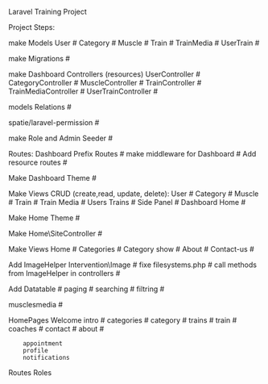 Laravel Training Project

Project Steps:

make Models 
    User #
    Category #
    Muscle #
    Train #
    TrainMedia #
    UserTrain #

make Migrations #

make Dashboard Controllers (resources)
    UserController #
    CategoryController #
    MuscleController #
    TrainController #
    TrainMediaController #
    UserTrainController #

models Relations #

spatie/laravel-permission #

make Role and Admin Seeder #

Routes:
    Dashboard Prefix Routes #
    make middleware for Dashboard #
    Add resource routes #

Make Dashboard Theme #

Make Views
    CRUD (create,read, update, delete):
        User #
        Category #
        Muscle #
        Train #
        Train Media #
        Users Trains #
    Side Panel #
    Dashboard Home #

Make Home Theme #

Make Home\SiteController #

Make Views
    Home #
    Categories #
    Category show #
    About #
    Contact-us #

Add ImageHelper
    Intervention\Image #
    fixe filesystems.php #
    call methods from ImageHelper in controllers #

Add Datatable #
    paging #
    searching #
    filtring #


musclesmedia #

HomePages
    Welcome
        intro #
        categories #
        category #
        trains #
        train #
        coaches #
        contact #
        about #

        appointment
        profile
        notifications

Routes Roles

